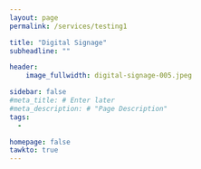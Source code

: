 ```yaml
---
layout: page
permalink: /services/testing1

title: "Digital Signage"
subheadline: ""

header:
    image_fullwidth: digital-signage-005.jpeg

sidebar: false
#meta_title: # Enter later
#meta_description: # "Page Description"
tags:
  - 

homepage: false
tawkto: true
---
```

